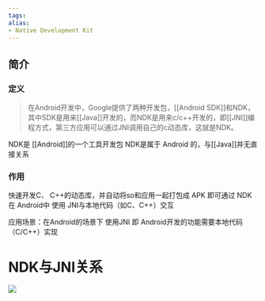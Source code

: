```yaml
---
tags: 
alias:
- Native Development Kit
---
```

## 简介
### 定义
> 在Android开发中，Google提供了两种开发包，[[Android SDK]]和NDK，其中SDK是用来[[Java]]开发的，而NDK是用来c/c++开发的，即[[JNI]]编程方式，第三方应用可以通过JNI调用自己的c动态库，这就是NDK。

NDK是 [[Android]]的一个工具开发包
NDK是属于 Android 的，与[[Java]]并无直接关系

### 作用
快速开发C、 C++的动态库，并自动将so和应用一起打包成 APK
即可通过 NDK在 Android中 使用 JNI与本地代码（如C、C++）交互

应用场景：在Android的场景下 使用JNI
即 Android开发的功能需要本地代码（C/C++）实现


# NDK与JNI关系
![](https://gd-hbimg.huaban.com/a84780b6cf0a766cd34b8b93d05eac56c23c452417da1-AfQ42f)


